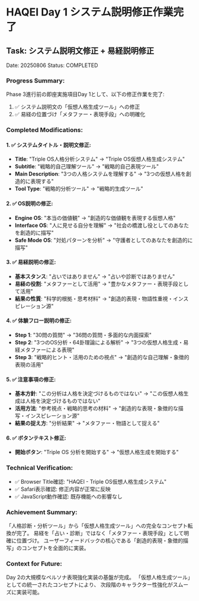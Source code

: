 # HAQEI Day 1 システム説明修正作業完了
## Task: システム説明文修正 + 易経説明修正
Date: 20250806
Status: COMPLETED

### Progress Summary:
Phase 3進行前の即座実施項目Day 1として、以下の修正作業を完了:
1. ✅ システム説明文の「仮想人格生成ツール」への修正
2. ✅ 易経の位置づけ「メタファー・表現手段」への明確化

### Completed Modifications:

#### 1. ✅ システムタイトル・説明文修正:
- **Title**: "Triple OS人格分析システム" → "Triple OS仮想人格生成システム"
- **Subtitle**: "戦略的自己理解ツール" → "戦略的自己表現ツール"
- **Main Description**: "3つの人格システムを理解する" → "3つの仮想人格を創造的に表現する"
- **Tool Type**: "戦略的分析ツール" → "戦略的生成ツール"

#### 2. ✅ OS説明の修正:
- **Engine OS**: "本当の価値観" → "創造的な価値観を表現する仮想人格"
- **Interface OS**: "人に見せる自分を理解" → "社会の橋渡し役としてのあなたを創造的に描写"
- **Safe Mode OS**: "対処パターンを分析" → "守護者としてのあなたを創造的に描写"

#### 3. ✅ 易経説明の修正:
- **基本スタンス**: "占いではありません" → "占いや診断ではありません"
- **易経の役割**: "メタファーとして活用" → "豊かなメタファー・表現手段として活用"
- **結果の性質**: "科学的根拠・思考材料" → "創造的表現・物語性重視・インスピレーション源"

#### 4. ✅ 体験フロー説明の修正:
- **Step 1**: "30問の質問" → "36問の質問・多面的な内面探索"
- **Step 2**: "3つのOS分析・64卦理論による解析" → "3つの仮想人格生成・易経メタファーによる表現"
- **Step 3**: "戦略的ヒント・活用のための視点" → "創造的な自己理解・象徴的表現の活用"

#### 5. ✅ 注意事項の修正:
- **基本方針**: "この分析は人格を決定づけるものではない" → "この仮想人格生成は人格を決定づけるものではない"
- **活用方法**: "参考視点・戦略的思考の材料" → "創造的な表現・象徴的な描写・インスピレーション源"
- **結果の捉え方**: "分析結果" → "メタファー・物語として捉える"

#### 6. ✅ ボタンテキスト修正:
- **開始ボタン**: "Triple OS 分析を開始する" → "仮想人格生成を開始する"

### Technical Verification:
- ✅ Browser Title確認: "HAQEI - Triple OS仮想人格生成システム"
- ✅ Safari表示確認: 修正内容が正常に反映
- ✅ JavaScript動作確認: 既存機能への影響なし

### Achievement Summary:
「人格診断・分析ツール」から「仮想人格生成ツール」への完全なコンセプト転換が完了。
易経を「占い・診断」ではなく「メタファー・表現手段」として明確に位置づけ。
ユーザーフィードバックの核心である「創造的表現・象徴的描写」のコンセプトを全面的に実装。

### Context for Future:
Day 2の大規模なペルソナ表現強化実装の基盤が完成。
「仮想人格生成ツール」としての統一されたコンセプトにより、
次段階のキャラクター性強化がスムーズに実装可能。